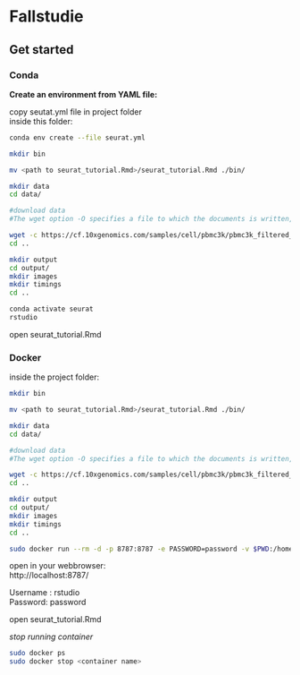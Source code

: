 # Fallstudie



## Get started


### Conda
**Create an environment from YAML file:**
 
copy seutat.yml file in project folder \
inside this folder:

```bash
conda env create --file seurat.yml
```

```bash
mkdir bin
```

```bash
mv <path to seurat_tutorial.Rmd>/seurat_tutorial.Rmd ./bin/
```

```bash
mkdir data
cd data/

#download data
#The wget option -O specifies a file to which the documents is written, and here we use -, meaning it will written to standard output and piped to tar and the tar #flag -x enables extraction of archive files and -z decompresses, compressed archive files created by gzip

wget -c https://cf.10xgenomics.com/samples/cell/pbmc3k/pbmc3k_filtered_gene_bc_matrices.tar.gz -O - | tar -xz
cd ..
```

```bash
mkdir output
cd output/
mkdir images 
mkdir timings
cd ..
```

```bash
conda activate seurat
rstudio
```

open seurat_tutorial.Rmd

### Docker

inside the  project folder:


```bash
mkdir bin
```

```bash
mv <path to seurat_tutorial.Rmd>/seurat_tutorial.Rmd ./bin/
```

```bash
mkdir data
cd data/

#download data
#The wget option -O specifies a file to which the documents is written, and here we use -, meaning it will written to standard output and piped to tar and the tar #flag -x enables extraction of archive files and -z decompresses, compressed archive files created by gzip

wget -c https://cf.10xgenomics.com/samples/cell/pbmc3k/pbmc3k_filtered_gene_bc_matrices.tar.gz -O - | tar -xz
cd ..
```

```bash
mkdir output
cd output/
mkdir images 
mkdir timings
cd ..
```

```bash
sudo docker run --rm -d -p 8787:8787 -e PASSWORD=password -v $PWD:/home/rstudio/ seurat
```

open in your webbrowser: \
http://localhost:8787/ 

Username : rstudio \
Password: password 


open seurat_tutorial.Rmd


*stop running container*

```bash
sudo docker ps
sudo docker stop <container name>
```
